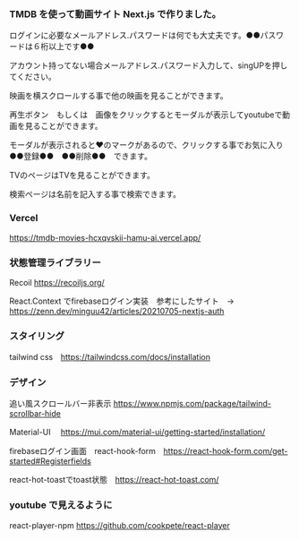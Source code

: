 ### TMDB を使って動画サイト Next.js で作りました。
ログインに必要なメールアドレス.パスワードは何でも大丈夫です。●●パスワードは６桁以上です●●

アカウント持ってない場合メールアドレス.パスワード入力して、singUPを押してください。

映画を横スクロールする事で他の映画を見ることができます。

再生ボタン　もしくは　画像をクリックするとモーダルが表示してyoutubeで動画を見ることができます。

モーダルが表示されると❤のマークがあるので、クリックする事でお気に入り●●登録●●　●●削除●●　できます。

TVのページはTVを見ることができます。

検索ページは名前を記入する事で検索できます。



###  Vercel
https://tmdb-movies-hcxqvskii-hamu-ai.vercel.app/

### 状態管理ライブラリー
Recoil https://recoiljs.org/

React.Context でfirebaseログイン実装　参考にしたサイト　→　https://zenn.dev/minguu42/articles/20210705-nextjs-auth

### スタイリング
tailwind css　https://tailwindcss.com/docs/installation

### デザイン
追い風スクロールバー非表示 https://www.npmjs.com/package/tailwind-scrollbar-hide

Material-UI 　https://mui.com/material-ui/getting-started/installation/

firebaseログイン画面　react-hook-form　https://react-hook-form.com/get-started#Registerfields

 react-hot-toastでtoast状態　https://react-hot-toast.com/

### youtube で見えるように
react-player-npm https://github.com/cookpete/react-player
